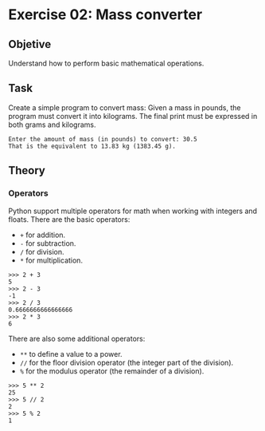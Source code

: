 # Exercise 02: Mass converter

## Objetive
Understand how to perform basic mathematical operations.

## Task
Create a simple program to convert mass:
Given a mass in pounds, the program must convert it into kilograms.
The final print must be expressed in both grams and kilograms.

```
Enter the amount of mass (in pounds) to convert: 30.5
That is the equivalent to 13.83 kg (1383.45 g).
```

## Theory

### Operators

Python support multiple operators for math when working with integers and floats.
There are the basic operators:

- `+` for addition.
- `-` for subtraction.
- `/` for division.
- `*` for multiplication.

```pycon
>>> 2 + 3
5
>>> 2 - 3
-1
>>> 2 / 3
0.6666666666666666
>>> 2 * 3
6
```

There are also some additional operators:

- `**` to define a value to a power.
- `//` for the floor division operator (the integer part of the division).
- `%` for the modulus operator (the remainder of a division).

```pycon
>>> 5 ** 2
25
>>> 5 // 2
2
>>> 5 % 2
1
```
